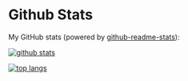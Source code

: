 # Github Stats

My GitHub stats (powered by [github-readme-stats](https://github.com/anuraghazra/github-readme-stats)):

[![github stats](https://github-readme-stats.vercel.app/api?username=jinsanity07git&theme=dark)](https://zxh.me)

[![top langs](https://github-readme-stats.vercel.app/api/top-langs/?username=jinsanity07git&hide=html,css&layout=compact&card_width=380&theme=dark)](https://zxh.me)
